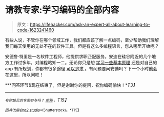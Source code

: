 # 请教专家:学习编码的全部内容

> 原文：<https://lifehacker.com/ask-an-expert-all-about-learning-to-code-1623241460>

有些人说，不管你在哪个领域工作，我们都应该了解一点编码，至少帮助我们理解我们每天使用的无处不在的软件工具。但是有这么多编程语言，您从哪里开始呢？



安德鲁·特里是一名软件工程师，他提供求职匹配服务。安迪在硅谷附近的几个地方工作过多年，对编程略知一二。无论你只是想 [学习一些基本原理](https://lifehacker.com/the-best-resources-to-learn-to-code-1517844722) 还是对自己的 app 有所规划，你都有很多途径 [可以追求](http://lifehacker.com/how-i-taught-myself-to-code-in-eight-weeks-511615189) 。有问题要问安迪吗？下一个小时他会在这里，所以问吧！

***问答环节&现在结束了，但是谢谢你的提问，祝你编码愉快！**T3】*

* * *

*<small>有你想见的专家参与吗？</small>* [*<small>邮箱</small>*](mailto:andy@lifehacker.com) *<small>。</small>T15】*

<small>*图片改编自*</small>[<small>*ra2 studio*</small>](http://www.shutterstock.com/pic.mhtml?id=190541939&src=id)<small>*(Shutterstock)。*T15】</small>